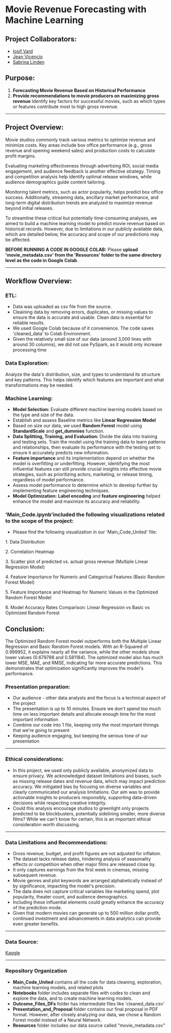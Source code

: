 # Movie Revenue Forecasting with Machine Learning

## Project Collaborators:
* [Iosif Vard](https://github.com/IosifVard)
* [Jean Vicencio](https://github.com/jpvicencio)
* [Sabrina Linden](https://github.com/LegallyNotBlonde)


## Purpose: 
1. **Forecasting Movie Revenue Based on Historical Performance**
2. **Provide recommendations to movie producers on maximizing gross revenue**
Identify key factors for successful movies, such as which types or features contribute most to high gross revenue.

___

## Project Overview:

<p> Movie studios commonly track various metrics to optimize revenue and minimize costs. Key areas include box office performance (e.g., gross revenue and opening weekend sales) and production costs to calculate profit margins. 
<p> Evaluating marketing effectiveness through advertising ROI, social media engagement, and audience feedback is another effective strategy. Timing and competition analysis help identify optimal release windows, while audience demographics guide content tailoring. 
<p> Monitoring talent metrics, such as actor popularity, helps predict box office success. Additionally, streaming data, ancillary market performance, and long-term digital distribution trends are analyzed to maximize revenue beyond initial releases.

<p> To streamline these critical but potentially time-consuming analyses, we aimed to build a machine learning model to predict movie revenue based on historical records. However, due to limitations in our publicly available data, which are detailed below, the accuracy and scope of our predictions may be affected.


**BEFORE RUNNING A CODE IN GOOGLE COLAB:**
Please **upload 'movie_metadata.csv' from the 'Resources' folder to the same directory level as the code in Google Colab**.
___

## Workflow Overview:

### ETL:
* Data was uploaded as csv file from the source.
* Cleaining data by removing errors, duplicates, or missing values to ensure the data is accurate and usable. Clean data is essential for reliable results.
* We used Google Colab because of it convenience. The code saves 'cleaned_data' to Colab Environment.
* Given the relatively small size of our data (around 3,000 lines with around 30 columns), we did not use PySpark, as it would only increase processing time

### Data Exploration:
Analyze the data's distribution, size, and types to understand its structure and key patterns. This helps identify which features are important and what transformations may be needed.

### Machine Learning: 
* **Model Selection:** Evaluate different machine learning models based on the type and size of the data.
* Establish and assess Baseline metrics like **Linear Regression Model**
* Based on size our data, we used **Random Forest** model using **StandardScale** and **get_dummies** function.
* **Data Splitting, Training, and Evaluation:** Divide the data into training and testing sets. Train the model using the training data to learn patterns and relationships, then evaluate its performance with the testing set to ensure it accurately predicts new information.
* **Feature importance** and its implementation depend on whether the model is overfitting or underfitting. However, identifying the most influential features can still provide crucial insights into effective movie strategies, such as prioritizing actors, marketing, or release timing, regardless of model performance.
* Assess model performance to determine which to develop further by implementing feature engineering techniques.
* **Model Optimization:** **Label encoding** and **feature engineering** helped enhance the model and maximize its accuracy and reliability.

### 'Main_Code.ipynb'included the following visualizations related to the scope of the project: 
* Please find the following visualization in our 'Main_Code_United' file: 
<p> 1. Data Distribution
<p> 2. Correlation Heatmap
<p> 3. Scatter plot of predicted vs. actual gross revenue (Multiple Linear Regression Model)
<p> 4. Feature Importance for Numeric and Categorical Features (Basic Random Forest Model)
<p> 5. Feature Importance and Heatmap for Numeric Values in the Optimized Random Forest Model
<p> 6. Model Accuracy Rates Comparison: Linear Regression vs Basic vs Optimized Random Forest

## Conclusion:

The Optimized Random Forest model outperforms both the Multiple Linear Regression and Basic Random Forest models. With an R-Squared of 0.999952, it explains nearly all the variance, while the other models show lower values (0.679788 and 0.581184). The optimized model also has much lower MSE, MAE, and RMSE, indicating far more accurate predictions. This demonstrates that optimization significantly improves the model's performance.

### Presentation preparation:
* Our audience - other data analysts and the focus is a technical aspect of the project
* The presentation is up to 10 minutes. Ensure we don't spend too much time on less important details and allocate enough time for the most important information
* Combine our code into 1 file, keeping only the most important thinngs that we're going to present
* Keeping audience engaging, but keeping the serious tone of our presentation

___

### Ethical considerations:
* In this project, we used only publicly available, anonymized data to ensure privacy. We acknowledged dataset limitations and biases, such as missing release dates and revenue data, which may impact prediction accuracy. We mitigated bias by focusing on diverse variables and clearly communicated our analysis limitations. Our aim was to provide actionable insights to producers responsibly, supporting data-driven decisions while respecting creative integrity.
* Could this analysis encourage studios to greenlight only projects predicted to be blockbusters, potentially sidelining smaller, more diverse films? While we can't know for certain, this is an important ethical consideration worth discussing.

___

### Data Limitations and Recommendations:
* Gross revenue, budget, and profit figures are not adjusted for inflation.
* The dataset lacks release dates, hindering analysis of seasonality effects or competition when other major films are released close by.
* It only captures earnings from the first week in cinemas, missing subsequent revenue.
* Movie genres and plot keywords are arranged alphabetically instead of by significance, impacting the model's precision.
* The data does not capture critical variables like marketing spend, plot popularity, theater count, and audience demographics.
* Including these influential elements could greatly enhance the accuracy of the prediction mode.
* Given that modern movies can generate up to 500 million dollar profit, continued investment and advancements in data analytics can provide even greater benefits.
___

### Data Source:
[Kaggle](https://www.kaggle.com/datasets/carolzhangdc/imdb-5000-movie-dataset)

___

### Repository Organization
* **Main_Code_United** contains all the code for data cleaning, exploration, machine learning models, and related plots
* **Notebooks** folder includes separate files with codes to clean and explore the data, and to create machine learning  models.
* **Outcome_Files_DFs** folder has intermediate files like 'cleaned_data.csv'
* **Presentation_and_Proposal** folder contains our final proposal in PDF format. However, after closely analyzing our data, we chose a Random Forest model instead of a Neural Network.
* **Resources** folder includes our data source called "movie_metadata.csv"
